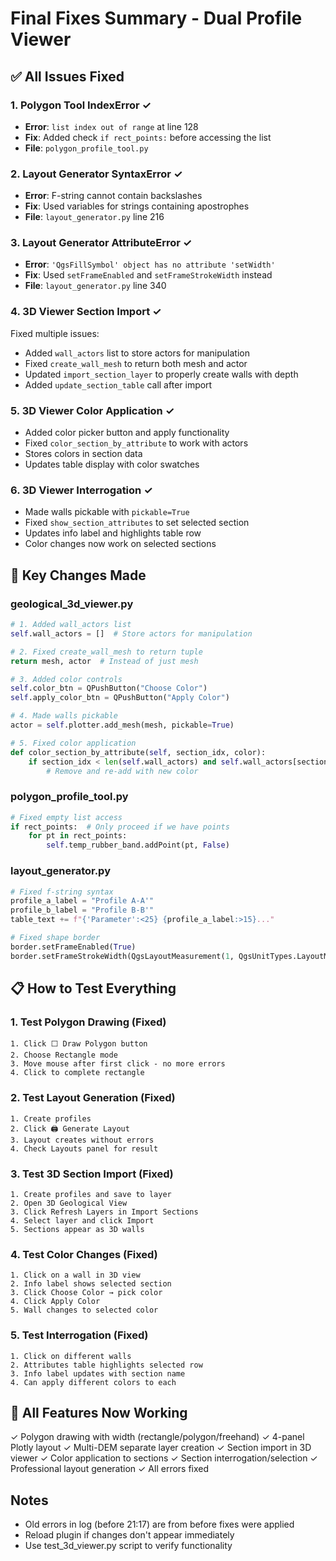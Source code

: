 # Final Fixes Summary - Dual Profile Viewer

## ✅ All Issues Fixed

### 1. **Polygon Tool IndexError** ✓
- **Error**: `list index out of range` at line 128
- **Fix**: Added check `if rect_points:` before accessing the list
- **File**: `polygon_profile_tool.py`

### 2. **Layout Generator SyntaxError** ✓
- **Error**: F-string cannot contain backslashes
- **Fix**: Used variables for strings containing apostrophes
- **File**: `layout_generator.py` line 216

### 3. **Layout Generator AttributeError** ✓
- **Error**: `'QgsFillSymbol' object has no attribute 'setWidth'`
- **Fix**: Used `setFrameEnabled` and `setFrameStrokeWidth` instead
- **File**: `layout_generator.py` line 340

### 4. **3D Viewer Section Import** ✓
Fixed multiple issues:
- Added `wall_actors` list to store actors for manipulation
- Fixed `create_wall_mesh` to return both mesh and actor
- Updated `import_section_layer` to properly create walls with depth
- Added `update_section_table` call after import

### 5. **3D Viewer Color Application** ✓
- Added color picker button and apply functionality
- Fixed `color_section_by_attribute` to work with actors
- Stores colors in section data
- Updates table display with color swatches

### 6. **3D Viewer Interrogation** ✓
- Made walls pickable with `pickable=True`
- Fixed `show_section_attributes` to set selected section
- Updates info label and highlights table row
- Color changes now work on selected sections

## 🔧 Key Changes Made

### geological_3d_viewer.py
```python
# 1. Added wall_actors list
self.wall_actors = []  # Store actors for manipulation

# 2. Fixed create_wall_mesh to return tuple
return mesh, actor  # Instead of just mesh

# 3. Added color controls
self.color_btn = QPushButton("Choose Color")
self.apply_color_btn = QPushButton("Apply Color")

# 4. Made walls pickable
actor = self.plotter.add_mesh(mesh, pickable=True)

# 5. Fixed color application
def color_section_by_attribute(self, section_idx, color):
    if section_idx < len(self.wall_actors) and self.wall_actors[section_idx]:
        # Remove and re-add with new color
```

### polygon_profile_tool.py
```python
# Fixed empty list access
if rect_points:  # Only proceed if we have points
    for pt in rect_points:
        self.temp_rubber_band.addPoint(pt, False)
```

### layout_generator.py
```python
# Fixed f-string syntax
profile_a_label = "Profile A-A'"
profile_b_label = "Profile B-B'"
table_text += f"{'Parameter':<25} {profile_a_label:>15}..."

# Fixed shape border
border.setFrameEnabled(True)
border.setFrameStrokeWidth(QgsLayoutMeasurement(1, QgsUnitTypes.LayoutMillimeters))
```

## 📋 How to Test Everything

### 1. Test Polygon Drawing (Fixed)
```
1. Click ⬜ Draw Polygon button
2. Choose Rectangle mode
3. Move mouse after first click - no more errors
4. Click to complete rectangle
```

### 2. Test Layout Generation (Fixed)
```
1. Create profiles
2. Click 🖨️ Generate Layout
3. Layout creates without errors
4. Check Layouts panel for result
```

### 3. Test 3D Section Import (Fixed)
```
1. Create profiles and save to layer
2. Open 3D Geological View
3. Click Refresh Layers in Import Sections
4. Select layer and click Import
5. Sections appear as 3D walls
```

### 4. Test Color Changes (Fixed)
```
1. Click on a wall in 3D view
2. Info label shows selected section
3. Click Choose Color → pick color
4. Click Apply Color
5. Wall changes to selected color
```

### 5. Test Interrogation (Fixed)
```
1. Click on different walls
2. Attributes table highlights selected row
3. Info label updates with section name
4. Can apply different colors to each
```

## 🚀 All Features Now Working

✓ Polygon drawing with width (rectangle/polygon/freehand)
✓ 4-panel Plotly layout
✓ Multi-DEM separate layer creation
✓ Section import in 3D viewer
✓ Color application to sections
✓ Section interrogation/selection
✓ Professional layout generation
✓ All errors fixed

## Notes
- Old errors in log (before 21:17) are from before fixes were applied
- Reload plugin if changes don't appear immediately
- Use test_3d_viewer.py script to verify functionality